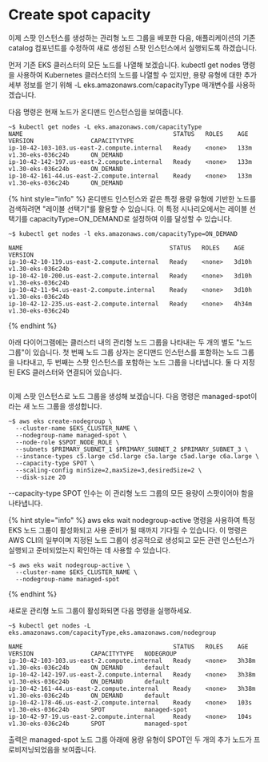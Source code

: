 # Create spot capacity

이제 스팟 인스턴스를 생성하는 관리형 노드 그룹을 배포한 다음, 애플리케이션의 기존 catalog 컴포넌트를 수정하여 새로 생성된 스팟 인스턴스에서 실행되도록 하겠습니다.

먼저 기존 EKS 클러스터의 모든 노드를 나열해 보겠습니다. kubectl get nodes 명령을 사용하여 Kubernetes 클러스터의 노드를 나열할 수 있지만, 용량 유형에 대한 추가 세부 정보를 얻기 위해 -L eks.amazonaws.com/capacityType 매개변수를 사용하겠습니다.

다음 명령은 현재 노드가 온디맨드 인스턴스임을 보여줍니다.

```
~$ kubectl get nodes -L eks.amazonaws.com/capacityType
NAME                                          STATUS   ROLES    AGE    VERSION                CAPACITYTYPE
ip-10-42-103-103.us-east-2.compute.internal   Ready    <none>   133m   v1.30-eks-036c24b      ON_DEMAND
ip-10-42-142-197.us-east-2.compute.internal   Ready    <none>   133m   v1.30-eks-036c24b      ON_DEMAND
ip-10-42-161-44.us-east-2.compute.internal    Ready    <none>   133m   v1.30-eks-036c24b      ON_DEMAND
```

{% hint style="info" %}
온디맨드 인스턴스와 같은 특정 용량 유형에 기반한 노드를 검색하려면 "레이블 선택기"를 활용할 수 있습니다. 이 특정 시나리오에서는 레이블 선택기를 capacityType=ON\_DEMAND로 설정하여 이를 달성할 수 있습니다.

```
~$ kubectl get nodes -l eks.amazonaws.com/capacityType=ON_DEMAND
 
NAME                                         STATUS   ROLES    AGE     VERSION
ip-10-42-10-119.us-east-2.compute.internal   Ready    <none>   3d10h   v1.30-eks-036c24b
ip-10-42-10-200.us-east-2.compute.internal   Ready    <none>   3d10h   v1.30-eks-036c24b
ip-10-42-11-94.us-east-2.compute.internal    Ready    <none>   3d10h   v1.30-eks-036c24b
ip-10-42-12-235.us-east-2.compute.internal   Ready    <none>   4h34m   v1.30-eks-036c24b
```
{% endhint %}

아래 다이어그램에는 클러스터 내의 관리형 노드 그룹을 나타내는 두 개의 별도 "노드 그룹"이 있습니다. 첫 번째 노드 그룹 상자는 온디맨드 인스턴스를 포함하는 노드 그룹을 나타내고, 두 번째는 스팟 인스턴스를 포함하는 노드 그룹을 나타냅니다. 둘 다 지정된 EKS 클러스터와 연결되어 있습니다.

<figure><img src="https://eksworkshop.com/assets/images/managed-spot-arch-f1ec381aabd6e97c92aacb436665b2b8.webp" alt=""><figcaption></figcaption></figure>

이제 스팟 인스턴스로 노드 그룹을 생성해 보겠습니다. 다음 명령은 managed-spot이라는 새 노드 그룹을 생성합니다.

```
~$ aws eks create-nodegroup \
  --cluster-name $EKS_CLUSTER_NAME \
  --nodegroup-name managed-spot \
  --node-role $SPOT_NODE_ROLE \
  --subnets $PRIMARY_SUBNET_1 $PRIMARY_SUBNET_2 $PRIMARY_SUBNET_3 \
  --instance-types c5.large c5d.large c5a.large c5ad.large c6a.large \
  --capacity-type SPOT \
  --scaling-config minSize=2,maxSize=3,desiredSize=2 \
  --disk-size 20
```

\--capacity-type SPOT 인수는 이 관리형 노드 그룹의 모든 용량이 스팟이어야 함을 나타냅니다.

{% hint style="info" %}
aws eks wait nodegroup-active 명령을 사용하여 특정 EKS 노드 그룹이 활성화되고 사용 준비가 될 때까지 기다릴 수 있습니다. 이 명령은 AWS CLI의 일부이며 지정된 노드 그룹이 성공적으로 생성되고 모든 관련 인스턴스가 실행되고 준비되었는지 확인하는 데 사용할 수 있습니다.

```
~$ aws eks wait nodegroup-active \
  --cluster-name $EKS_CLUSTER_NAME \
  --nodegroup-name managed-spot
```
{% endhint %}

새로운 관리형 노드 그룹이 활성화되면 다음 명령을 실행하세요.

```
~$ kubectl get nodes -L eks.amazonaws.com/capacityType,eks.amazonaws.com/nodegroup
 
NAME                                          STATUS   ROLES    AGE     VERSION                CAPACITYTYPE   NODEGROUP
ip-10-42-103-103.us-east-2.compute.internal   Ready    <none>   3h38m   v1.30-eks-036c24b      ON_DEMAND      default
ip-10-42-142-197.us-east-2.compute.internal   Ready    <none>   3h38m   v1.30-eks-036c24b      ON_DEMAND      default
ip-10-42-161-44.us-east-2.compute.internal    Ready    <none>   3h38m   v1.30-eks-036c24b      ON_DEMAND      default
ip-10-42-178-46.us-east-2.compute.internal    Ready    <none>   103s    v1.30-eks-036c24b      SPOT           managed-spot
ip-10-42-97-19.us-east-2.compute.internal     Ready    <none>   104s    v1.30-eks-036c24b      SPOT           managed-spot
```

출력은 managed-spot 노드 그룹 아래에 용량 유형이 SPOT인 두 개의 추가 노드가 프로비저닝되었음을 보여줍니다.
